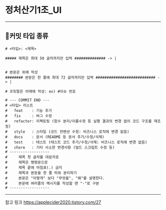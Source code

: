 # 정처산기1조_UI
-----------------------

## 🚨커밋 타입 종류
```
# <타입>: <제목>

##### 제목은 최대 50 글자까지만 입력 ############## -> |


# 본문은 위에 작성
######## 본문은 한 줄에 최대 72 글자까지만 입력 ########################### -> |

# 꼬릿말은 아래에 작성: ex) #이슈 번호

# --- COMMIT END ---
# <타입> 리스트
#   feat    : 기능 추가
#   fix     : 버그 수정
#   refactor: 리팩토링 (함수 분리/이름수정 등 실행 결과의 변경 없이 코드 구조를 재조정)
#   style   : 스타일 (코드 컨벤션 수정: 비즈니스 로직에 변경 없음)
#   docs    : 문서 (README 등 문서 추가/수정/삭제)
#   test    : 테스트 (테스트 코드 추가/수정/삭제: 비즈니스 로직에 변경 없음)
#   chore   : 기타 사소한 변경사항 (빌드 스크립트 수정 등)
# ------------------
#     제목 첫 글자를 대문자로
#     제목은 명령문으로
#     제목 끝에 마침표(.) 금지
#     제목과 본문을 한 줄 띄워 분리하기
#     본문은 "어떻게" 보다 "무엇을", "왜"를 설명한다.
#     본문에 여러줄의 메시지를 작성할 땐 "-"로 구분
# ------------------
```
-------------------------------
참고 링크 https://applecider2020.tistory.com/27
